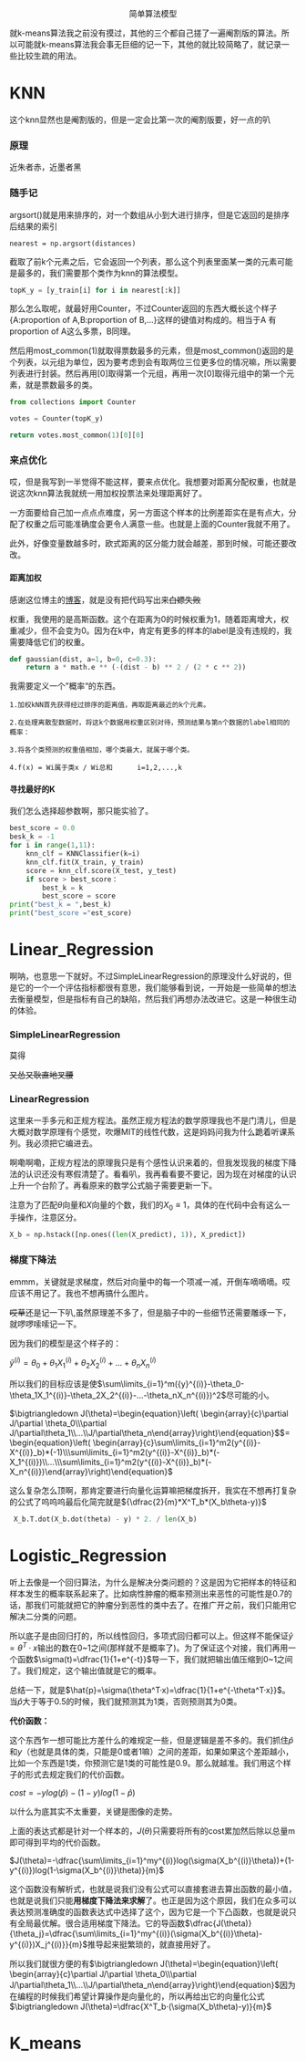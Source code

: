<center>简单算法模型</center>

就k-means算法我之前没有摸过，其他的三个都自己搓了一遍阉割版的算法。所以可能就k-means算法我会事无巨细的记一下，其他的就比较简略了，就记录一些比较生疏的用法。

# KNN

这个knn显然也是阉割版的，但是一定会比第一次的阉割版要，好一点的叭

### 原理

近朱者赤，近墨者黑

### 随手记

argsort()就是用来排序的，对一个数组从小到大进行排序，但是它返回的是排序后结果的索引

`nearest = np.argsort(distances)`

截取了前k个元素之后，它会返回一个列表，那么这个列表里面某一类的元素可能是最多的，我们需要那个类作为knn的算法模型。

```python
topK_y = [y_train[i] for i in nearest[:k]]
```

那么怎么取呢，就最好用Counter，不过Counter返回的东西大概长这个样子{A:proportion of A,B:proportion of B,…}这样的键值对构成的。相当于A 有proportion of A这么多票，B同理。

然后用most_common(1)就取得票数最多的元素，但是most_common()返回的是个列表，以元组为单位，因为要考虑到会有取两位三位更多位的情况嘛，所以需要列表进行封装。然后再用[0]取得第一个元组，再用一次[0]取得元组中的第一个元素，就是票数最多的类。

```python
from collections import Counter

votes = Counter(topK_y)

return votes.most_common(1)[0][0]
```

### 来点优化

哎，但是我写到一半觉得不能这样，要来点优化。我想要对距离分配权重，也就是说这次knn算法我就统一用加权投票法来处理距离好了。

一方面要给自己加一点点点难度，另一方面这个样本的比例差距实在是有点大，分配了权重之后可能准确度会更令人满意一些。也就是上面的Counter我就不用了。

此外，好像变量数越多时，欧式距离的区分能力就会越差，那到时候，可能还要改改。

#### 距离加权

感谢这位博主的[博客](https://blog.csdn.net/weixin_41770169/article/details/81560946)，就是没有把代码写出来~~白嫖失败~~

权重，我使用的是高斯函数。这个在距离为0的时候权重为1，随着距离增大，权重减少，但不会变为0。因为在k中，肯定有更多的样本的label是没有违规的，我需要降低它们的权重。

```python
def gaussian(dist, a=1, b=0, c=0.3):
	return a * math.e ** (-(dist - b) ** 2 / (2 * c ** 2))
```

我需要定义一个”概率“的东西。

```
1.加权kNN首先获得经过排序的距离值，再取距离最近的k个元素。

2.在处理离散型数据时，将这k个数据用权重区别对待，预测结果与第n个数据的label相同的概率：

3.将各个类预测的权重值相加，哪个类最大，就属于哪个类。

4.f(x) = Wi属于类x / Wi总和      i=1,2,...,k
```

#### 寻找最好的K

我们怎么选择超参数啊，那只能实验了。

```python
best_score = 0.0
besk_k = -1
for i in range(1,11):
    knn_clf = KNNClassifier(k=i)
    knn_clf.fit(X_train, y_train)
    score = knn_clf.score(X_test, y_test)
    if score > best_score：
    	best_k = k
        best_score = score
print("best_k = ",best_k)
print("best_score ="est_score)
```



# Linear_Regression

啊呐，也意思一下就好。不过SimpleLinearRegression的原理没什么好说的，但是它的一个一个评估指标都很有意思，我们能够看到说，一开始是一些简单的想法去衡量模型，但是指标有自己的缺陷，然后我们再想办法改进它。这是一种很生动的体验。

### SimpleLinearRegression

莫得

~~又怂又耿直地叉腰~~

### LinearRegression

这里来一手多元和正规方程法。虽然正规方程法的数学原理我也不是门清儿，但是大概对数学原理有个感觉，吹爆MIT的线性代数，这是妈妈问我为什么跪着听课系列。我必须把它编进去。

啊嘞啊嘞，正规方程法的原理我只是有个感性认识来着的，但我发现我的梯度下降法的认识还没有寒假清楚了。看看叭，我再看看要不要记，因为现在对梯度的认识上升一个台阶了。再看原来的数学公式脑子需要更新一下。

注意为了匹配$\theta$向量和$X$向量的个数，我们的$X_0\equiv1$，具体的在代码中会有这么一手操作，注意区分。

```python
X_b = np.hstack([np.ones((len(X_predict), 1)), X_predict])
```



### 梯度下降法

emmm，关键就是求梯度，然后对向量中的每一个项减一减，开倒车嘀嘀嘀。哎应该不用记了。我也不想再搞什么图片。

~~哎草~~还是记一下叭,虽然原理差不多了，但是脑子中的一些细节还需要雕琢一下，就啰啰嗦嗦记一下。

因为我们的模型是这个样子的：

$\hat{y}^{(i)}=\theta_0+\theta_1X_1^{(i)}+\theta_2X_2^{(i)}+...+\theta_nX_n^{(i)}$

所以我们的目标应该是使$\sum\limits_{i=1}^m({y}^{(i)}-\theta_0-\theta_1X_1^{(i)}-\theta_2X_2^{(i)}-...-\theta_nX_n^{(i)})^2$尽可能的小。

$\bigtriangledown J(\theta)=\begin{equation}\left( \begin{array}{c}\partial J/\partial \theta_0\\\partial J/\partial\theta_1\\...\\J/\partial\theta_n\end{array}\right)\end{equation}$$= \begin{equation}\left( \begin{array}{c}\sum\limits_{i=1}^m2(y^{(i)}-X^{(i)}_b)*(-1)\\\sum\limits_{i=1}^m2(y^{(i)}-X^{(i)}_b)*(-X_1^{(i)})\\...\\\sum\limits_{i=1}^m2(y^{(i)}-X^{(i)}_b)*(-X_n^{(i)})\end{array}\right)\end{equation}$

这么复杂怎么顶啊，那肯定要进行向量化运算嘛把梯度拆开，我实在不想再打复杂的公式了呜呜呜最后化简完就是${\dfrac{2}{m}*X^T_b*(X_b\theta-y)}$

```python
 X_b.T.dot(X_b.dot(theta) - y) * 2. / len(X_b)
```

# Logistic_Regression

听上去像是一个回归算法，为什么是解决分类问题的？这是因为它把样本的特征和样本发生的概率联系起来了。比如病性肿瘤的概率预测出来恶性的可能性是0.7的话，那我们可能就把它的肿瘤分到恶性的类中去了。在推广开之前，我们只能用它解决二分类的问题。

所以底子是由回归打的，所以线性回归，多项式回归都可以上。但这样不能保证$\hat{y}=\theta^T·x$输出的数在0\~1之间(那样就不是概率了)。为了保证这个对接，我们再用一个函数$\sigma(t)=\dfrac{1}{1+e^{-t}}$导一下，我们就把输出值压缩到0~1之间了。我们规定，这个输出值就是它的概率。

总结一下，就是$\hat{p}=\sigma(\theta^T·x)=\dfrac{1}{1+e^{-\theta^T·x}}$。当$\hat{p}$大于等于0.5的时候，我们就预测其为1类，否则预测其为0类。

**代价函数：**

这个东西乍一想可能比方差什么的难规定一些，但是逻辑是差不多的。我们抓住$\hat{p}$和$y$（也就是具体的类，只能是0或者1嘛）之间的差距，如果如果这个差距越小，比如一个东西是1类，你预测它是1类的可能性是0.9。那么就越准。我们用这个样子的形式去规定我们的代价函数。

$cost=-ylog(\hat{p})-(1-y)log(1-\hat{p})$

以什么为底其实不太重要，关键是图像的走势。

上面的表达式都是针对一个样本的，$J(\theta)$只需要将所有的cost累加然后除以总量m即可得到平均的代价函数。

$J(\theta)=-\dfrac{\sum\limits_{i=1}^my^{(i)}log(\sigma(X_b^{(i)}\theta))+(1-y^{(i)})log(1-\sigma(X_b^{(i)}\theta)}{m}$

这个函数没有解析式，也就是说我们没有公式可以直接套进去算出函数的最小值，也就是说我们只能**用梯度下降法来求解**了。也正是因为这个原因，我们在众多可以表达预测准确度的函数表达式中选择了这个，因为它是一个下凸函数，也就是说只有全局最优解。很合适用梯度下降法。它的导函数$\dfrac{J(\theta)}{\theta_j}=\dfrac{\sum\limits_{i=1}^my^{(i)}(\sigma(X_b^{(i)}\theta)-y^{(i)})X_j^{(i)}}{m}$推导起来挺繁琐的，就直接用好了。

所以我们就很方便的有$\bigtriangledown J(\theta)=\begin{equation}\left( \begin{array}{c}\partial J/\partial \theta_0\\\partial J/\partial\theta_1\\...\\J/\partial\theta_n\end{array}\right)\end{equation}$因为在编程的时候我们希望计算操作是向量化的，所以再给出它的向量化公式$\bigtriangledown J(\theta)=\dfrac{X^T_b·(\sigma(X_b\theta)-y)}{m}$



# K_means

